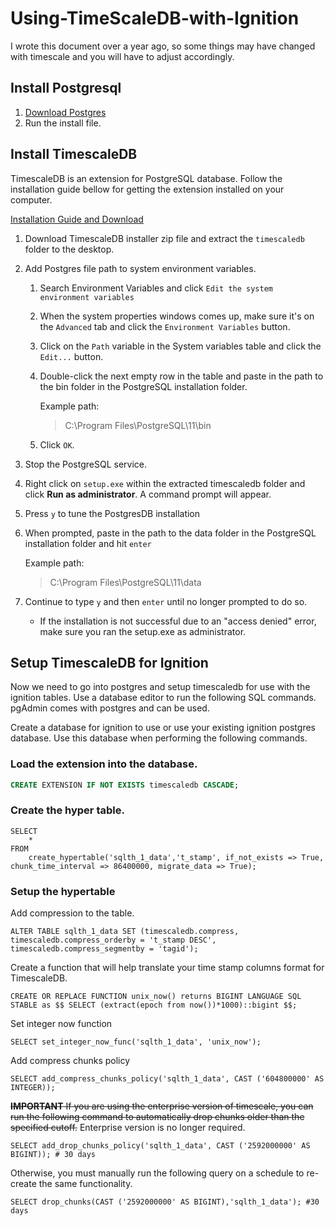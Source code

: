 # Using-TimeScaleDB-with-Ignition

I wrote this document over a year ago, so some things may have changed with timescale and you will have to adjust accordingly.

## Install Postgresql

1. [Download Postgres](https://www.postgresql.org/download/)
2. Run the install file.

## Install TimescaleDB

TimescaleDB is an extension for PostgreSQL database.  Follow the installation guide bellow for getting the extension installed on your computer.

[Installation Guide and Download](https://docs.timescale.com/latest/getting-started/)

1. Download TimescaleDB installer zip file and extract the `timescaledb` folder to the desktop.

2. Add Postgres file path to system environment variables.

   1. Search Environment Variables and click `Edit the system environment variables`

   2. When the system properties windows comes up, make sure it's on the `Advanced` tab  and click the `Environment Variables` button.

   3. Click on the `Path` variable in the System variables table and click the `Edit...` button.

   4. Double-click the next empty row in the table and paste in the path to the bin folder in the PostgreSQL installation folder.

      Example path:

      > C:\Program Files\PostgreSQL\11\bin

   5. Click `OK`.

3. Stop the PostgreSQL service.

4. Right click on `setup.exe` within the extracted timescaledb folder and click **Run as administrator**. A command prompt will appear.

5. Press `y` to tune the PostgresDB installation

6. When prompted, paste in the path to the data folder in the PostgreSQL installation folder and hit `enter`

   Example path:

   > C:\Program Files\PostgreSQL\11\data

7. Continue to type `y` and then `enter` until no longer prompted to do so. 

   * If the installation is not successful due to an "access denied" error, make sure you ran the setup.exe as administrator.

## Setup TimescaleDB for Ignition

Now we need to go into postgres and setup timescaledb for use with the ignition tables.  Use a database editor to run the following SQL commands.  pgAdmin comes with postgres and can be used.

Create a database for ignition to use or use your existing ignition postgres database.  Use this database when performing the following commands.

### Load the extension into the database.

```sql
CREATE EXTENSION IF NOT EXISTS timescaledb CASCADE;
```

### Create the hyper table.

```plsql
SELECT
	* 
FROM 
	create_hypertable('sqlth_1_data','t_stamp', if_not_exists => True, chunk_time_interval => 86400000, migrate_data => True);
```

### Setup the hypertable 

Add compression to the table.

```plsql
ALTER TABLE sqlth_1_data SET (timescaledb.compress, timescaledb.compress_orderby = 't_stamp DESC', timescaledb.compress_segmentby = 'tagid'); 
```

Create a function that will help translate your time stamp columns format for TimescaleDB.

```plsql
CREATE OR REPLACE FUNCTION unix_now() returns BIGINT LANGUAGE SQL STABLE as $$ SELECT (extract(epoch from now())*1000)::bigint $$;
```

Set integer now function

```plsql
SELECT set_integer_now_func('sqlth_1_data', 'unix_now');
```

Add compress chunks policy

```plsql
SELECT add_compress_chunks_policy('sqlth_1_data', CAST ('604800000' AS INTEGER));
```

~~**IMPORTANT** If you are using the enterprise version of timescale, you can run the following command to automatically drop chunks older than the specified cutoff.~~
Enterprise version is no longer required.

```plsql
SELECT add_drop_chunks_policy('sqlth_1_data', CAST ('2592000000' AS BIGINT)); # 30 days
```

Otherwise, you must manually run the following query on a schedule to re-create the same functionality.

```plsql
SELECT drop_chunks(CAST ('2592000000' AS BIGINT),'sqlth_1_data'); #30 days
```

